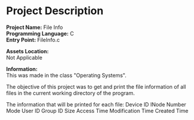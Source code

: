# Project Description
**Project Name:** File Info <br />
**Programming Language:** C <br />
**Entry Point:** FileInfo.c <br />

**Assets Location:** <br />
Not Applicable

**Information:** <br />
This was made in the class "Operating Systems".

The objective of this project was to get and print the file information of all files in the current working directory of the program.

The information that will be printed for each file:
Device ID
INode Number
Mode
User ID
Group ID
Size
Access Time
Modification Time
Created Time
